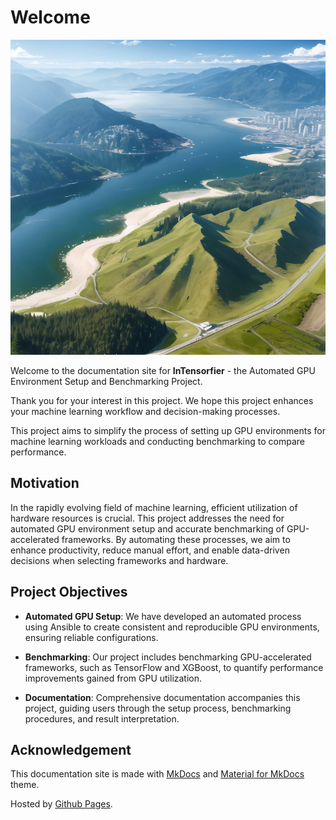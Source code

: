 # Welcome

![Project Image](images/00096.png)

Welcome to the documentation site for **InTensorfier** - the Automated GPU Environment Setup and Benchmarking Project. 

Thank you for your interest in this project. We hope this project enhances your machine learning workflow and decision-making processes.

This project aims to simplify the process of setting up GPU environments for machine learning workloads and conducting benchmarking to compare performance.

## Motivation

In the rapidly evolving field of machine learning, efficient utilization of hardware resources is crucial. This project addresses the need for automated GPU environment setup and accurate benchmarking of GPU-accelerated frameworks. By automating these processes, we aim to enhance productivity, reduce manual effort, and enable data-driven decisions when selecting frameworks and hardware.

## Project Objectives

- **Automated GPU Setup**: We have developed an automated process using Ansible to create consistent and reproducible GPU environments, ensuring reliable configurations.
  
- **Benchmarking**: Our project includes benchmarking GPU-accelerated frameworks, such as TensorFlow and XGBoost, to quantify performance improvements gained from GPU utilization.
  
- **Documentation**: Comprehensive documentation accompanies this project, guiding users through the setup process, benchmarking procedures, and result interpretation.

## Acknowledgement

This documentation site is made with [MkDocs](https://www.mkdocs.org) and [Material for MkDocs](https://squidfunk.github.io/mkdocs-material/) theme.

Hosted by [Github Pages](https://pages.github.com/).